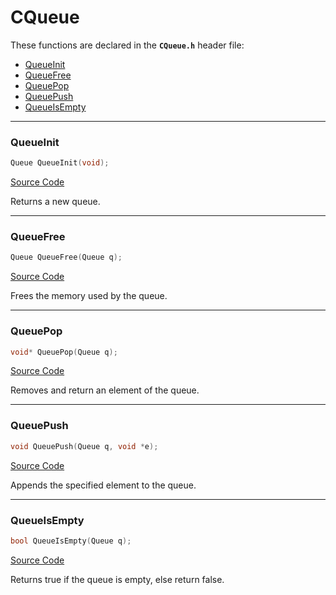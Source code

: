 # CQueue

These functions are declared in the **`CQueue.h`** header file:

* [QueueInit](#queueinit)
* [QueueFree](#queuefree)
* [QueuePop](#queuepop)
* [QueuePush](#queuepush)
* [QueueIsEmpty](#queueisempty)

___

### QueueInit

```c
Queue QueueInit(void);
```

[Source Code](https://github.com/EdsonOnildoJR/CPack/blob/305edee64dbaa6d86c3e2276e51346638ba92234/src/CPack/CQueue/CQueue.c#L12)

Returns a new queue.

___

### QueueFree

```c
Queue QueueFree(Queue q);
```

[Source Code](https://github.com/EdsonOnildoJR/CPack/blob/305edee64dbaa6d86c3e2276e51346638ba92234/src/CPack/CQueue/CQueue.c#L27)

Frees the memory used by the queue.

___

### QueuePop

```c
void* QueuePop(Queue q);
```

[Source Code](https://github.com/EdsonOnildoJR/CPack/blob/305edee64dbaa6d86c3e2276e51346638ba92234/src/CPack/CQueue/CQueue.c#L35)

Removes and return an element of the queue.

___

### QueuePush

```c
void QueuePush(Queue q, void *e);
```

[Source Code](https://github.com/EdsonOnildoJR/CPack/blob/305edee64dbaa6d86c3e2276e51346638ba92234/src/CPack/CQueue/CQueue.c#L44)

Appends the specified element to the queue.

___

### QueueIsEmpty

```c
bool QueueIsEmpty(Queue q);
```

[Source Code](https://github.com/EdsonOnildoJR/CPack/blob/305edee64dbaa6d86c3e2276e51346638ba92234/src/CPack/CQueue/CQueue.c#L49)

Returns true if the queue is empty, else return false.